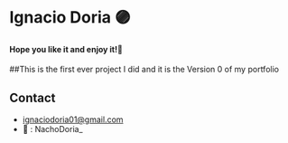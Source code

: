 # Ignacio Doria  🟣
#### Hope you like it and enjoy it!🤖
##This is the first ever project I did and it is the Version 0 of my portfolio

## Contact
- ignaciodoria01@gmail.com
- 🐥 : NachoDoria_
